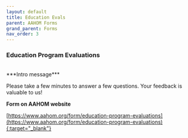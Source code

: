 ```yaml
---
layout: default
title: Education Evals
parent: AAHOM Forms
grand_parent: Forms
nav_order: 3
---
```


### Education Program Evaluations

<br>
***Intro message***

Please take a few minutes to answer a few questions.  Your feedback is valuable to us!

**Form on AAHOM website**

[https://www.aahom.org/form/education-program-evaluations](https://www.aahom.org/form/education-program-evaluations){:target="_blank"}